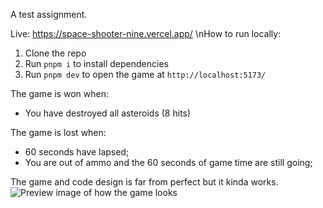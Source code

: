 A test assignment.

Live: https://space-shooter-nine.vercel.app/
\nHow to run locally:
1. Clone the repo
2. Run `pnpm i` to install dependencies
3. Run `pnpm dev` to open the game at `http://localhost:5173/`

The game is won when:
- You have destroyed all asteroids (8 hits)

The game is lost when:
- 60 seconds have lapsed;
- You are out of ammo and the 60 seconds of game time are still going;

The game and code design is far from perfect but it kinda works.
![Preview image of how the game looks](https://github.com/pavsoldatov/space_shooter/assets/80415302/7106afdd-8aa7-455f-b13b-d54c6984bb71)
